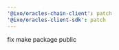```yaml
---
'@ixo/oracles-chain-client': patch
'@ixo/oracles-client-sdk': patch
---
```


fix make package public
